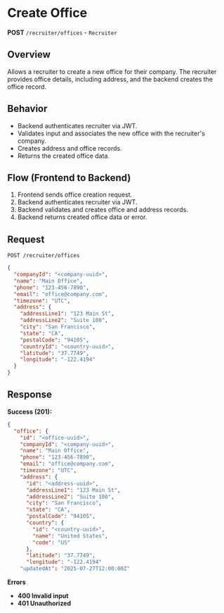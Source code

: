 # Create Office

**POST** `/recruiter/offices` - `Recruiter`

## Overview

Allows a recruiter to create a new office for their company. The recruiter provides office details, including address, and the backend creates the office record.

## Behavior

- Backend authenticates recruiter via JWT.
- Validates input and associates the new office with the recruiter's company.
- Creates address and office records.
- Returns the created office data.

## Flow (Frontend to Backend)

1. Frontend sends office creation request.
2. Backend authenticates recruiter via JWT.
3. Backend validates and creates office and address records.
4. Backend returns created office data or error.

## Request

`POST /recruiter/offices`

```json
{
  "companyId": "<company-uuid>",
  "name": "Main Office",
  "phone": "123-456-7890",
  "email": "office@company.com",
  "timezone": "UTC",
  "address": {
    "addressLine1": "123 Main St",
    "addressLine2": "Suite 100",
    "city": "San Francisco",
    "state": "CA",
    "postalCode": "94105",
    "countryId": "<country-uuid>",
    "latitude": "37.7749",
    "longitude": "-122.4194"
  }
}
```

## Response

**Success (201):**

```json
{
  "office": {
    "id": "<office-uuid>",
    "companyId": "<company-uuid>",
    "name": "Main Office",
    "phone": "123-456-7890",
    "email": "office@company.com",
    "timezone": "UTC",
    "address": {
      "id": "<address-uuid>",
      "addressLine1": "123 Main St",
      "addressLine2": "Suite 100",
      "city": "San Francisco",
      "state": "CA",
      "postalCode": "94105",
      "country": {
        "id": "<country-uuid>",
        "name": "United States",
        "code": "US"
      },
      "latitude": "37.7749",
      "longitude": "-122.4194"
    "updatedAt": "2025-07-27T12:00:00Z"

```

**Errors**

- **400 Invalid input**
- **401 Unauthorized**
